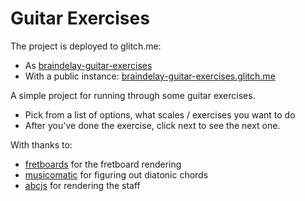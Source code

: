 # Guitar Exercises

The project is deployed to glitch.me: 
* As [braindelay-guitar-exercises](https://glitch.com/edit/#!/braindelay-guitar-exercises)
* With a public instance: [braindelay-guitar-exercises.glitch.me](https://braindelay-guitar-exercises.glitch.me)


A simple project for running through some guitar exercises.

- Pick from a list of options, what scales / exercises you want to do
- After you've done the exercise, click next to see the next one. 


With thanks to:
 * [fretboards](https://npm.io/package/fretboards) for the fretboard rendering
 * [musicomatic](https://www.npmjs.com/package/musicomatic) for figuring out diatonic chords
 * [abcjs](https://www.npmjs.com/package/abcjs) for rendering the staff
